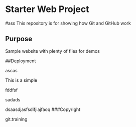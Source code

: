 # Starter Web Project
#ass
This repository is for showing how Git and GitHub work

## Purpose

Sample website with plenty of files for demos

##Deployment

ascas

This is a simple 

fddfsf

sadads

dsaasdjasfsdifjiajfaoq
###Copyright

git.training